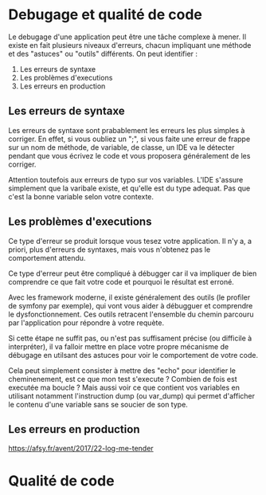 # Debugage et qualité de code

Le debugage d'une application peut être une tâche complexe à mener. Il existe en fait plusieurs niveaux d'erreurs, chacun impliquant une méthode et des "astuces" ou "outils" différents. On peut identifier :

1. Les erreurs de syntaxe
2. Les problèmes d'executions
3. Les erreurs en production

## Les erreurs de syntaxe

Les erreurs de syntaxe sont prabablement les erreurs les plus simples à corriger. En effet, si vous oubliez un ";", si vous faite une erreur de frappe sur un nom de méthode, de variable, de classe, un IDE va le détecter pendant que vous écrivez le code et vous proposera généralement de les corriger.

Attention toutefois aux erreurs de typo sur vos variables. L'IDE s'assure simplement que la varibale existe, et qu'elle est du type adequat. Pas que c'est la bonne variable selon votre contexte.

## Les problèmes d'executions

Ce type d'erreur se produit lorsque vous tesez votre application. Il n'y a, a priori, plus d'erreurs de syntaxes, mais vous n'obtenez pas le comportement attendu.

Ce type d'erreur peut être compliqué à débugger car il va impliquer de bien comprendre ce que fait votre code et pourquoi le résultat est erroné.

Avec les framework moderne, il existe généralement des outils (le profiler de symfony par exemple), qui vont vous aider à débugguer et comprendre le dysfonctionnement. Ces outils retracent l'ensemble du chemin parcouru par l'application pour répondre à votre requète.

Si cette étape ne suffit pas, ou n'est pas suffisament précise (ou difficile à interpréter), il va falloir mettre en place votre propre mécanisme de débugage en utilsant des astuces pour voir le comportement de votre code.

Cela peut simplement consister à mettre des "echo" pour identifier le cheminenement, est ce que mon test s'execute ? Combien de fois est executée ma boucle ? Mais aussi voir ce que contient vos variables en utilisant notamment l'instruction dump (ou var_dump) qui permet d'afficher le contenu d'une variable sans se soucier de son type.

## Les erreurs en production

https://afsy.fr/avent/2017/22-log-me-tender


# Qualité de code
